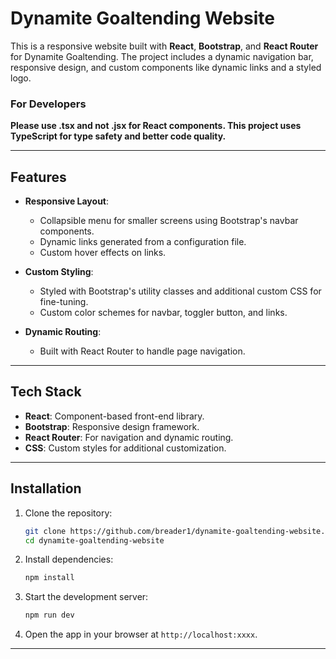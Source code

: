 # Dynamite Goaltending Website

This is a responsive website built with **React**, **Bootstrap**, and **React Router** for Dynamite Goaltending. The project includes a dynamic navigation bar, responsive design, and custom components like dynamic links and a styled logo.

### For Developers
**Please use .tsx and not .jsx for React components. This project uses TypeScript for type safety and better code quality.**

---

## Features

- **Responsive Layout**:
  - Collapsible menu for smaller screens using Bootstrap's navbar components.
  - Dynamic links generated from a configuration file.
  - Custom hover effects on links.
  
- **Custom Styling**:
  - Styled with Bootstrap's utility classes and additional custom CSS for fine-tuning.
  - Custom color schemes for navbar, toggler button, and links.

- **Dynamic Routing**:
  - Built with React Router to handle page navigation.

---

## Tech Stack

- **React**: Component-based front-end library.
- **Bootstrap**: Responsive design framework.
- **React Router**: For navigation and dynamic routing.
- **CSS**: Custom styles for additional customization.

---

## Installation

1. Clone the repository:

   ```bash
   git clone https://github.com/breader1/dynamite-goaltending-website.git
   cd dynamite-goaltending-website
   ```

2. Install dependencies:

   ```bash
   npm install
   ```

3. Start the development server:

   ```bash
   npm run dev
   ```

4. Open the app in your browser at `http://localhost:xxxx`.

---
<!-- 
## Project Structure

```
src/
├── assets/                # Images and other static assets
│   └── images/
│       └── dynamite.png   # Logo for the navbar
├── components/            # Reusable React components
│   ├── Navbar.tsx         # Navbar component
│   ├── SingleLink.tsx     # SingleLink component for dynamic links
├── models/                # TypeScript interfaces
│   └── LinkModel.ts       # Link interface definition
├── pages/                 # React components for individual pages
│   ├── About.tsx          # About page
│   └── Programs.tsx       # Programs page
├── styles.css             # Custom styles
└── App.tsx                # Main app component
```
Will update as files are added/removed/modified. -->